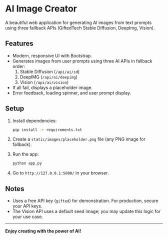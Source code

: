 # AI Image Creator

A beautiful web application for generating AI images from text prompts using three fallback APIs (GiftedTech Stable Diffusion, DeepImg, Vision).

## Features

- Modern, responsive UI with Bootstrap.
- Generates images from user prompts using three AI APIs in fallback order:
    1. Stable Diffusion (`/api/ai/sd`)
    2. DeepIMG (`/api/ai/deepimg`)
    3. Vision (`/api/ai/vision`)
- If all fail, displays a placeholder image.
- Error feedback, loading spinner, and user prompt display.

## Setup

1. Install dependencies:

    ```bash
    pip install -r requirements.txt
    ```

2. Create a `static/images/placeholder.png` file (any PNG image for fallback).

3. Run the app:

    ```bash
    python app.py
    ```

4. Go to `http://127.0.0.1:5000/` in your browser.

## Notes

- Uses a free API key (`gifted`) for demonstration. For production, secure your API keys.
- The Vision API uses a default seed image; you may update this logic for your use case.

---

**Enjoy creating with the power of AI!**